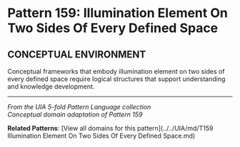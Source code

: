 # Pattern 159: Illumination Element On Two Sides Of Every Defined Space

## CONCEPTUAL ENVIRONMENT

Conceptual frameworks that embody illumination element on two sides of every defined space require logical structures that support understanding and knowledge development.

---

*From the UIA 5-fold Pattern Language collection*  
*Conceptual domain adaptation of Pattern 159*

**Related Patterns**: [View all domains for this pattern](../../UIA/md/T159 Illumination Element On Two Sides Of Every Defined Space.md)